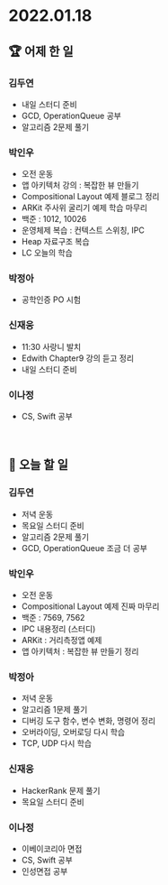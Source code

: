 # 2022.01.18

## 🏆 어제 한 일

### 김두연

- 내일 스터디 준비
- GCD, OperationQueue 공부
- 알고리즘 2문제 풀기

### 박인우

- 오전 운동
- 앱 아키텍처 강의 : 복잡한 뷰 만들기
- Compositional Layout 예제 블로그 정리
- ARKit 주사위 굴리기 예제 학습 마무리
- 백준 : 1012, 10026
- 운영체제 복습 : 컨텍스트 스위칭, IPC
- Heap 자료구조 복습
- LC 오늘의 학습

### 박정아

- 공학인증 PO 시험

### 신재웅

- 11:30 사랑니 발치
- Edwith Chapter9 강의 듣고 정리
- 내일 스터디 준비

### 이나정

- CS, Swift 공부

<br/>

## 🎯 오늘 할 일

### 김두연

- 저녁 운동
- 목요일 스터디 준비
- 알고리즘 2문제 풀기
- GCD, OperationQueue 조금 더 공부

### 박인우

- 오전 운동
- Compositional Layout 예제 진짜 마무리
- 백준 : 7569, 7562
- IPC 내용정리 (스터디)
- ARKit : 거리측정앱 예제
- 앱 아키텍처 : 복잡한 뷰 만들기 정리

### 박정아

- 저녁 운동
- 알고리즘 1문제 풀기
- 디버깅 도구 함수, 변수 변화, 명령어 정리
- 오버라이딩, 오버로딩 다시 학습
- TCP, UDP 다시 학습

### 신재웅

- HackerRank 문제 풀기
- 목요일 스터디 준비

### 이나정

- 이베이코리아 면접
- CS, Swift 공부
- 인성면접 공부
